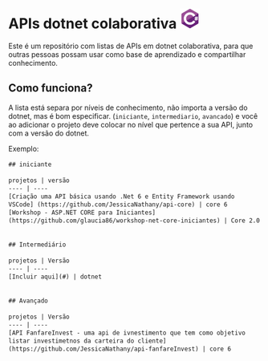 # APIs dotnet colaborativa <img src="https://raw.githubusercontent.com/devicons/devicon/master/icons/csharp/csharp-original.svg" alt="csharp" width="40" height="40"/> </a> 

Este é um repositório com listas de APIs em dotnet colaborativa, para que outras pessoas possam usar como base de aprendizado e compartilhar conhecimento.

## Como funciona?

A lista está separa por níveis de conhecimento, não importa a versão do dotnet, mas é bom especificar. (`iniciante`, `intermediario`, `avancado`) e você ao adicionar o projeto deve colocar no nível que pertence a sua API, junto com a versão do dotnet.

Exemplo:

```
## iniciante

projetos | versão
---- | ----
[Criação uma API básica usando .Net 6 e Entity Framework usando VSCode] (https://github.com/JessicaNathany/api-core) | core 6
[Workshop - ASP.NET CORE para Iniciantes] (https://github.com/glaucia86/workshop-net-core-iniciantes) | Core 2.0


## Intermediário

projetos | Versão
---- | ----
[Incluir aqui](#) | dotnet 


## Avançado

projetos | Versão
---- | ----
[API FanfareInvest - uma api de ivnestimento que tem como objetivo listar investimetnos da carteira do cliente] (https://github.com/JessicaNathany/api-fanfareInvest) | core 6
